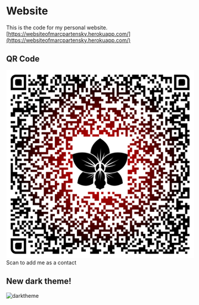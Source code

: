 # Website

This is the code for my personal website.
[https://websiteofmarcpartensky.herokuapp.com/](https://websiteofmarcpartensky.herokuapp.com/)


## QR Code

![qrcode](./static/qrcode.svg)
Scan to add me as a contact

## New dark theme!
![darktheme](https://cdn.discordapp.com/attachments/507624259040837632/777350717085843476/darktheme.png)
